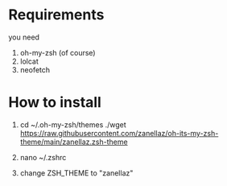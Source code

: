 # Requirements

you need 

1. oh-my-zsh (of course)
2. lolcat
3. neofetch

# How to install

1. cd ~/.oh-my-zsh/themes ./wget https://raw.githubusercontent.com/zanellaz/oh-its-my-zsh-theme/main/zanellaz.zsh-theme

2. nano ~/.zshrc

3. change ZSH_THEME to "zanellaz"